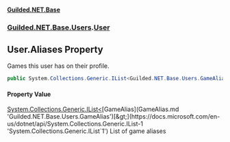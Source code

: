 #### [Guilded.NET.Base](Guilded_NET_Base.md 'Guilded.NET.Base')
### [Guilded.NET.Base.Users](Guilded_NET_Base.md#Guilded_NET_Base_Users 'Guilded.NET.Base.Users').[User](User.md 'Guilded.NET.Base.Users.User')
## User.Aliases Property
Games this user has on their profile.  
```csharp
public System.Collections.Generic.IList<Guilded.NET.Base.Users.GameAlias> Aliases { get; set; }
```
#### Property Value
[System.Collections.Generic.IList&lt;](https://docs.microsoft.com/en-us/dotnet/api/System.Collections.Generic.IList-1 'System.Collections.Generic.IList`1')[GameAlias](GameAlias.md 'Guilded.NET.Base.Users.GameAlias')[&gt;](https://docs.microsoft.com/en-us/dotnet/api/System.Collections.Generic.IList-1 'System.Collections.Generic.IList`1')
List of game aliases
